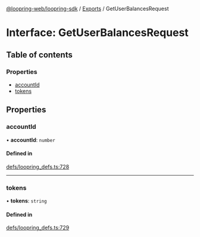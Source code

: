 [@loopring-web/loopring-sdk](../README.md) / [Exports](../modules.md) / GetUserBalancesRequest

# Interface: GetUserBalancesRequest

## Table of contents

### Properties

- [accountId](GetUserBalancesRequest.md#accountid)
- [tokens](GetUserBalancesRequest.md#tokens)

## Properties

### accountId

• **accountId**: `number`

#### Defined in

[defs/loopring_defs.ts:728](https://github.com/Loopring/loopring_sdk/blob/f91f904/src/defs/loopring_defs.ts#L728)

___

### tokens

• **tokens**: `string`

#### Defined in

[defs/loopring_defs.ts:729](https://github.com/Loopring/loopring_sdk/blob/f91f904/src/defs/loopring_defs.ts#L729)

